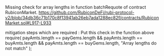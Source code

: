 Missing check  for array lengths in function batchRequote of contract RubiconMarket.
https://github.com/RubiconDeFi/rubi-protocol-v2/blob/34db36c71b170c8f13941ab26eb7ada1288ec82f/contracts/RubiconMarket.sol#L917-L933

mitigation steps which are required :
Put this check in the function above
require(
      payAmts.length == payGems.length &&
        payAmts.length == buyAmts.length &&
        payAmts.length == buyGems.length,
      "Array lengths do not match"
    );